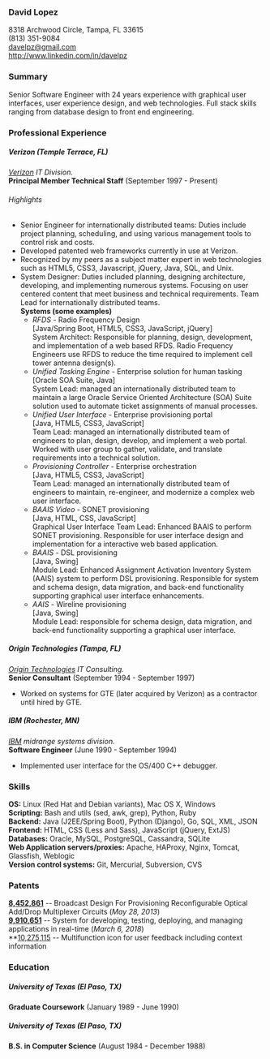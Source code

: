 ### David Lopez

8318 Archwood Circle, Tampa, FL 33615  
(813) 351-9084  
davelpz@gmail.com  
http://www.linkedin.com/in/davelpz

### Summary
Senior Software Engineer with 24 years experience with graphical user interfaces, user experience design, and web technologies.  Full stack skills ranging from database design to front end engineering.

### Professional Experience
##### Verizon (Temple Terrace, FL)
*[Verizon](http://verizon.com) IT Division.*  
**Principal Member Technical Staff** (September 1997 - Present)

###### Highlights
- Senior Engineer for internationally distributed teams: Duties include project planning, scheduling, and using various management tools to control risk and costs.
- Developed patented web frameworks currently in use at Verizon.
- Recognized by my peers as a subject matter expert in web technologies such as HTML5, CSS3,
Javascript, jQuery, Java, SQL, and Unix.
- System Designer: Duties included planning, designing architecture, developing, and implementing numerous systems. Focusing on user centered content that meet business and technical requirements. Team Lead for internationally distributed teams.  
  **Systems (some examples)**
  - *RFDS* - Radio Frequency Design  
[Java/Spring Boot, HTML5, CSS3, JavaScript, jQuery]  
System Architect: Responsible for planning, design, development, and implementation of a web based RFDS. Radio Frequency Engineers use RFDS to reduce the time required to implement cell tower antenna design(s).
  - *Unified Tasking Engine* - Enterprise solution for human tasking  
[Oracle SOA Suite, Java]  
System Lead: managed an internationally distributed team to maintain a large Oracle Service Oriented Architecture (SOA) Suite solution used to automate ticket assignments of manual processes.
  - *Unified User Interface* - Enterprise provisioning portal  
[Java, HTML5, CSS3, JavaScript]  
  Team Lead: managed an internationally distributed team of engineers to plan, design, develop, and implement a web portal. Worked with user group to gather, validate, and translate requirements into a technical solution.
  - *Provisioning Controller* - Enterprise orchestration  
[Java, HTML5, CSS3, JavaScript]  
  Team Lead: managed an internationally distributed team of engineers to maintain, re-engineer, and modernize a complex web user interface.
  - *BAAIS Video* - SONET provisioning  
[Java, HTML, CSS, JavaScript]  
  Graphical User Interface Team Lead: Enhanced BAAIS to perform SONET provisioning. Responsible for user interface design and implementation for a interactive web based application.
  - *BAAIS* - DSL provisioning  
[Java, Swing]  
  Module Lead: Enhanced Assignment Activation Inventory System (AAIS) system to perform DSL provisioning. Responsible for system and schema design, data migration, and back-end functionality supporting graphical user interface enhancements.
  - *AAIS* - Wireline provisioning  
[Java, Swing]  
  Module Lead: responsible for schema design, data migration, and back-end functionality supporting a graphical user interface.


##### Origin Technologies (Tampa, FL)
*[Origin Technologies](http://www.origintechnologies.com/) IT Consulting.*  
**Senior Consultant** (September 1994 - September 1997)

- Worked on systems for GTE (later acquired by Verizon) as a contractor until hired by GTE.

##### IBM (Rochester, MN)
*[IBM](http://www.ibm.com) midrange systems division.*  
**Software Engineer** (June 1990 - September 1994)

- Implemented user interface for the OS/400 C++ debugger.

### Skills
**OS:** Linux (Red Hat and Debian variants), Mac OS X, Windows  
**Scripting:**  Bash and utils (sed, awk, grep), Python, Ruby  
**Backend:** Java (J2EE/Spring Boot), Python (Django), Go, SQL, XML, JSON  
**Frontend:** HTML, CSS (Less and Sass), JavaScript (jQuery, ExtJS)  
**Databases:** Oracle, MySQL, PostgreSQL, Cassandra, SQLite  
**Web Application servers/proxies:** Apache, HAProxy, Nginx, Tomcat, Glassfish, Weblogic  
**Version control systems:** Git, Mercurial, Subversion, CVS

### Patents
**[8,452,861](http://patft.uspto.gov/netacgi/nph-Parser?Sect1=PTO2&Sect2=HITOFF&p=1&u=%2Fnetahtml%2FPTO%2Fsearch-bool.html&r=1&f=G&l=50&co1=AND&d=PTXT&s1=8452861.PN.&OS=PN/8452861&RS=PN/8452861)** -- Broadcast Design For Provisioning Reconfigurable Optical Add/Drop Multiplexer Circuits (*May 28, 2013*)  
**[9,910,651](http://patft.uspto.gov/netacgi/nph-Parser?Sect1=PTO1&Sect2=HITOFF&d=PALL&p=1&u=%2Fnetahtml%2FPTO%2Fsrchnum.htm&r=1&f=G&l=50&s1=9910651.PN.&OS=PN/9910651&RS=PN/9910651)** -- System for developing, testing, deploying, and managing applications in real-time  (*March 6, 2018*)  
**[10,275,115](http://patft.uspto.gov/netacgi/nph-Parser?Sect1=PTO2&Sect2=HITOFF&p=1&u=%2Fnetahtml%2FPTO%2Fsearch-bool.html&r=2&f=G&l=50&co1=AND&d=PTXT&s1=%22Lopez,+David%22.INNM.&OS=IN/%22Lopez,+David%22&RS=IN/%22Lopez,+David%22) -- Multifunction icon for user feedback including context information

### Education
##### University of Texas (El Paso, TX)
**Graduate Coursework** (January 1989 - June 1990)
##### University of Texas (El Paso, TX)
**B.S. in Computer Science** (August 1984 - December 1988)
<!--stackedit_data:
eyJoaXN0b3J5IjpbLTI4MTI0NDA4M119
-->